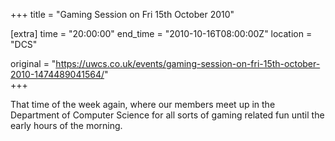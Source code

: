 +++
title = "Gaming Session on Fri 15th October 2010"

[extra]
time = "20:00:00"
end_time = "2010-10-16T08:00:00Z"
location = "DCS"

original = "https://uwcs.co.uk/events/gaming-session-on-fri-15th-october-2010-1474489041564/"    
+++

That time of the week again, where our members meet up in the Department of Computer Science for all sorts of gaming related fun until the early hours of the morning.

